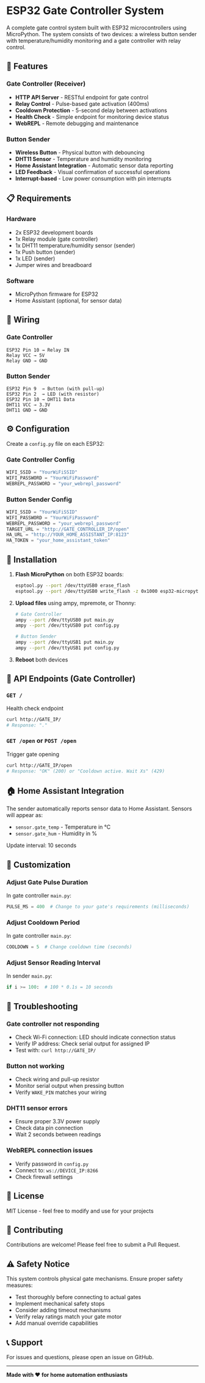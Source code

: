 # ESP32 Gate Controller System

A complete gate control system built with ESP32 microcontrollers using MicroPython. The system consists of two devices: a wireless button sender with temperature/humidity monitoring and a gate controller with relay control.

## 🎯 Features

### Gate Controller (Receiver)
- **HTTP API Server** - RESTful endpoint for gate control
- **Relay Control** - Pulse-based gate activation (400ms)
- **Cooldown Protection** - 5-second delay between activations
- **Health Check** - Simple endpoint for monitoring device status
- **WebREPL** - Remote debugging and maintenance

### Button Sender
- **Wireless Button** - Physical button with debouncing
- **DHT11 Sensor** - Temperature and humidity monitoring
- **Home Assistant Integration** - Automatic sensor data reporting
- **LED Feedback** - Visual confirmation of successful operations
- **Interrupt-based** - Low power consumption with pin interrupts

## 📋 Requirements

### Hardware
- 2x ESP32 development boards
- 1x Relay module (gate controller)
- 1x DHT11 temperature/humidity sensor (sender)
- 1x Push button (sender)
- 1x LED (sender)
- Jumper wires and breadboard

### Software
- MicroPython firmware for ESP32
- Home Assistant (optional, for sensor data)

## 🔌 Wiring

### Gate Controller
```
ESP32 Pin 10 → Relay IN
Relay VCC → 5V
Relay GND → GND
```

### Button Sender
```
ESP32 Pin 9  → Button (with pull-up)
ESP32 Pin 2  → LED (with resistor)
ESP32 Pin 10 → DHT11 Data
DHT11 VCC → 3.3V
DHT11 GND → GND
```

## ⚙️ Configuration

Create a `config.py` file on each ESP32:

### Gate Controller Config
```python
WIFI_SSID = "YourWiFiSSID"
WIFI_PASSWORD = "YourWiFiPassword"
WEBREPL_PASSWORD = "your_webrepl_password"
```

### Button Sender Config
```python
WIFI_SSID = "YourWiFiSSID"
WIFI_PASSWORD = "YourWiFiPassword"
WEBREPL_PASSWORD = "your_webrepl_password"
TARGET_URL = "http://GATE_CONTROLLER_IP/open"
HA_URL = "http://YOUR_HOME_ASSISTANT_IP:8123"
HA_TOKEN = "your_home_assistant_token"
```

## 🚀 Installation

1. **Flash MicroPython** on both ESP32 boards:
   ```bash
   esptool.py --port /dev/ttyUSB0 erase_flash
   esptool.py --port /dev/ttyUSB0 write_flash -z 0x1000 esp32-micropython.bin
   ```

2. **Upload files** using ampy, mpremote, or Thonny:
   ```bash
   # Gate Controller
   ampy --port /dev/ttyUSB0 put main.py
   ampy --port /dev/ttyUSB0 put config.py
   
   # Button Sender
   ampy --port /dev/ttyUSB1 put main.py
   ampy --port /dev/ttyUSB1 put config.py
   ```

3. **Reboot** both devices

## 📡 API Endpoints (Gate Controller)

### `GET /`
Health check endpoint
```bash
curl http://GATE_IP/
# Response: "."
```

### `GET /open` or `POST /open`
Trigger gate opening
```bash
curl http://GATE_IP/open
# Response: "OK" (200) or "Cooldown active. Wait Xs" (429)
```

## 🏠 Home Assistant Integration

The sender automatically reports sensor data to Home Assistant. Sensors will appear as:
- `sensor.gate_temp` - Temperature in °C
- `sensor.gate_hum` - Humidity in %

Update interval: 10 seconds

## 🔧 Customization

### Adjust Gate Pulse Duration
In gate controller `main.py`:
```python
PULSE_MS = 400  # Change to your gate's requirements (milliseconds)
```

### Adjust Cooldown Period
In gate controller `main.py`:
```python
COOLDOWN = 5  # Change cooldown time (seconds)
```

### Adjust Sensor Reading Interval
In sender `main.py`:
```python
if i >= 100:  # 100 * 0.1s = 10 seconds
```

## 🐛 Troubleshooting

### Gate controller not responding
- Check Wi-Fi connection: LED should indicate connection status
- Verify IP address: Check serial output for assigned IP
- Test with: `curl http://GATE_IP/`

### Button not working
- Check wiring and pull-up resistor
- Monitor serial output when pressing button
- Verify `WAKE_PIN` matches your wiring

### DHT11 sensor errors
- Ensure proper 3.3V power supply
- Check data pin connection
- Wait 2 seconds between readings

### WebREPL connection issues
- Verify password in `config.py`
- Connect to: `ws://DEVICE_IP:8266`
- Check firewall settings

## 📝 License

MIT License - feel free to modify and use for your projects

## 🤝 Contributing

Contributions are welcome! Please feel free to submit a Pull Request.

## ⚠️ Safety Notice

This system controls physical gate mechanisms. Ensure proper safety measures:
- Test thoroughly before connecting to actual gates
- Implement mechanical safety stops
- Consider adding timeout mechanisms
- Verify relay ratings match your gate motor
- Add manual override capabilities

## 📞 Support

For issues and questions, please open an issue on GitHub.

---

**Made with ❤️ for home automation enthusiasts**
